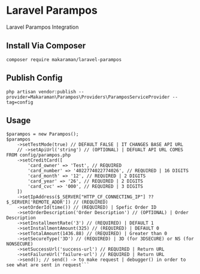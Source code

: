 
# Laravel Parampos

Laravel Parampos Integration


## Install Via Composer

`composer require makaraman/laravel-parampos`



## Publish Config
`php artisan vendor:publish --provider=Makaraman\Parampos\Providers\ParamposServiceProvider --tag=config`
## Usage

```
$parampos = new Parampos();
$parampos
    ->setTestMode(true) // DEFAULT FALSE | IT CHANGES BASE API URL
    // ->setApiUrl('string') // (OPTIONAL) | DEFUALT API URL COMES FROM config/parampos.php
    ->setCreditCard([
        'card_owner' => 'Test', // REQUIRED
        'card_number' => '4022774022774026', // REQUIRED | 16 DIGITS
        'card_month' => '12', // REQUIRED | 2 DIGITS
        'card_year' => '26', // REQUIRED | 2 DIGITS
        'card_cvc' => '000', // REQUIRED | 3 DIGITS
    ])
    ->setIpAddress($_SERVER["HTTP_CF_CONNECTING_IP"] ?? $_SERVER['REMOTE_ADDR']) // (REQUIRED)
    ->setOrderId(time()) // (REQUIRED) | Spefic Order ID
    ->setOrderDescription('Order Description') // (OPTIONAL) | Order Description
    ->setInstallmentRate('3') // (REQUIRED) | DEFAULT 1
    ->setInstallmentAmount(325) // (REQUIRED) | DEFAULT 0
    ->setTotalAmount(1436.88) // (REQUIRED) | Greater than 0
    ->setSecureType('3D') // (REQUIRED) | 3D (for 3DSECURE) or NS (for NONSECURE)
    ->setSuccessUrl('success-url') // REQUIRED | Return URL
    ->setFailureUrl('failure-url') // REQUIRED | Return URL
    ->send(); // send() -> to make request | debugger() in order to see what are sent in request```

